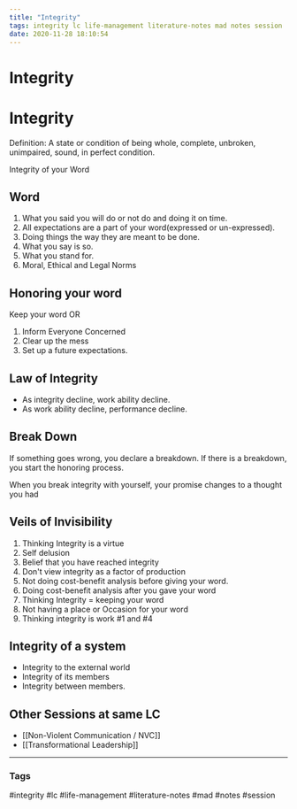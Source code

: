 ```yaml
---
title: "Integrity"
tags: integrity lc life-management literature-notes mad notes session
date: 2020-11-28 18:10:54
---
```


# Integrity

# Integrity

Definition: A state or condition of being whole, complete, unbroken, unimpaired, sound, in perfect condition.

Integrity of your Word

## Word 
1. What you said you will do or not do and doing it on time.
2. All expectations are a part of your word(expressed or un-expressed).
3. Doing things the way they are meant to be done.
4. What you say is so.
5. What you stand for.
6. Moral, Ethical and Legal Norms

## Honoring your word
Keep your word OR
1. Inform Everyone Concerned
2. Clear up the mess
3. Set up a future expectations.

## Law of Integrity
- As integrity decline, work ability decline.
- As work ability decline, performance decline.


## Break Down
If something goes wrong, you declare a breakdown.
If there is a breakdown, you start the honoring process.

When you break integrity with yourself, your promise changes to a thought you had

## Veils of Invisibility

1. Thinking Integrity is a virtue
2. Self delusion
3. Belief that you have reached integrity
4. Don't view integrity as a factor of production
5. Not doing cost-benefit analysis before giving your word.
6. Doing cost-benefit analysis after you gave your word
7. Thinking Integrity = keeping your word
8. Not having a place or Occasion for your word
9. Thinking integrity is work #1 and #4

## Integrity of a system
- Integrity to the external world
- Integrity of its members
- Integrity between members.

## Other Sessions at same LC
- [[Non-Violent Communication / NVC]]
- [[Transformational Leadership]]


---
### Tags
#integrity #lc #life-management #literature-notes #mad #notes #session
